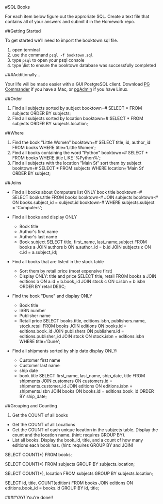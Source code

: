 #SQL Books

For each item below figure out the approriate SQL. Create a text file that contains all of your answers and submit it in the Homework repo.

##Getting Started

To get started we'll need to import the booktown.sql file.

1. open terminal
2. use the command `psql -f booktown.sql`
3. type `psql` to open your psql console
4. type \list to ensure the booktown database was successfully completed

###Additionally...

Your life will be made easier with a GUI PostgreSQL client. Download [PG Commander](https://eggerapps.at/pgcommander/) if you have a Mac, or [pgAdmin](http://www.pgadmin.org/) if you have Linux.

##Order
1. Find all subjects sorted by subject
booktown=# SELECT * FROM subjects ORDER BY subjects;
2. Find all subjects sorted by location
booktown=# SELECT * FROM subjects ORDER BY subjects.location;


##Where
1. Find the book "Little Women"
booktown=# SELECT title, id, author_id FROM books WHERE title='Little Women'; 
2. Find all books containing the word "Python"
booktown=# SELECT * FROM books WHERE title LIKE '%Python%';
3. Find all subjects with the location "Main St" sort them by subject
booktown=# SELECT * FROM subjects WHERE location='Main St' ORDER BY subject;


##Joins

* Find all books about Computers list ONLY book title
booktown=# SELECT books.title FROM books
booktown-# JOIN subjects
booktown-# ON books.subject_id = subject.id
booktown-# WHERE subjects.subject = 'Computers';


* Find all books and display ONLY
	* Book title
	* Author's first name
	* Author's last name
	* Book subject
SELECT title, first_name, last_name,subject FROM books a
JOIN authors b
ON a.author_id = b.id
JOIN subjects c
ON c.id = a.subject_id;

* Find all books that are listed in the stock table
	* Sort them by retail price (most expensive first)
	* Display ONLY: title and price
SELECT title, retail FROM books a 
JOIN editions b
ON a.id = b.book_id
JOIN stock c
ON c.isbn = b.isbn
ORDER BY retail DESC;

* Find the book "Dune" and display ONLY
	* Book title
	* ISBN number
	* Publisher name
	* Retail price
SELECT books.title, editions.isbn, publishers.name, stock.retail FROM books 
JOIN editions
ON books.id = editions.book_id
JOIN publishers
ON publishers.id = editions.publisher_id
JOIN stock
ON stock.isbn = editions.isbn
WHERE title='Dune';

* Find all shipments sorted by ship date display ONLY:
	* Customer first name
	* Customer last name
	* ship date
	* book title
SELECT first_name, last_name, ship_date, title FROM shipments 
JOIN customers
ON customers.id = shipments.customer_id
JOIN editions
ON editions.isbn = shipments.isbn
JOIN books
ON books.id = editions.book_id
ORDER BY ship_date;

##Grouping and Counting

1. Get the COUNT of all books
* Get the COUNT of all Locations
* Get the COUNT of each unique location in the subjects table. Display the count and the location name. (hint: requires GROUP BY).
* List all books. Display the book_id, title, and a count of how many editions each book has. (hint: requires GROUP BY and JOIN)

SELECT COUNT(*) FROM books;

SELECT COUNT(*) FROM subjects
GROUP BY subjects.location;

SELECT COUNT(*), location FROM subjects
GROUP BY subjects.location;

SELECT id, title, COUNT(edition) FROM books
JOIN editions
ON editions.book_id = books.id
GROUP BY id, title;




####YAY! You're done!!
